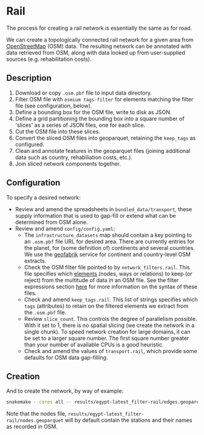 # Rail

The process for creating a rail network is essentially the same as for road.

We can create a topologically connected rail network for a given area from
[OpenStreetMap](https://www.openstreetmap.org) (OSM) data. The resulting
network can be annotated with data retrieved from OSM, along with data looked up
from user-supplied sources (e.g. rehabilitation costs).

## Description

1. Download or copy `.osm.pbf` file to input data directory.
1. Filter OSM file with `osmium tags-filter` for elements matching the filter file (see configuration, below).
1. Define a bounding box for the OSM file, write to disk as JSON.
1. Define a grid partitioning the bounding box into a square number of 'slices' as a series of JSON files, one for each slice.
1. Cut the OSM file into these slices.
1. Convert the sliced OSM files into geoparquet, retaining the `keep_tags` as configured.
1. Clean and annotate features in the geoparquet files (joining additional data such as country, rehabiliation costs, etc.).
1. Join sliced network components together.

## Configuration

To specify a desired network:
- Review and amend the spreadsheets in `bundled_data/transport`, these supply
  information that is used to gap-fill or extend what can be determined from OSM alone.
- Review and amend `config/config.yaml`:
    - The `infrastructure_datasets` map should contain a key pointing to an `.osm.pbf`
      file URL for desired area. There are currently entries for the planet,
      for (some definition of) continents and several countries. We use
      the [geofabrik](http://download.geofabrik.de/) service for continent and
      country-level OSM extracts.
    - Check the OSM filter file pointed to by `network_filters.rail`.
      This file specifies which [elements](https://wiki.openstreetmap.org/wiki/Elements)
      (nodes, ways or relations) to keep (or reject) from the multitude of data
      in an OSM file. See the filter expressions section
      [here](https://docs.osmcode.org/osmium/latest/osmium-tags-filter.html)
      for more information on the syntax of these files.
    - Check and amend `keep_tags.rail`. This list of strings specifies which
      `tags` (attributes) to retain on the filtered elements we extract from
      the `.osm.pbf` file.
    - Review `slice_count`. This controls the degree of parallelism possible.
      With it set to 1, there is no spatial slicing (we create the network in
      a single chunk). To speed network creation for large domains, it can be
      set to a larger square number. The first square number greater than your
      number of available CPUs is a good heuristic.
    - Check and amend the values of `transport.rail`, which provide some
      defaults for OSM data gap-filling.

## Creation

And to create the network, by way of example:
```bash
snakemake --cores all -- results/egypt-latest_filter-rail/edges.geoparquet
```

Note that the nodes file, `results/egypt-latest_filter-rail/nodes.geoparquet`
will by default contain the stations and their names as recorded in OSM.
